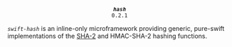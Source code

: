 <p align="center">
  <strong><em><code>hash</code></em></strong><br><code>0.2.1</code>
</p>

*`swift-hash`* is an inline-only microframework providing generic, pure-swift implementations of the [SHA-2](https://en.wikipedia.org/wiki/SHA-2) and HMAC-SHA-2 hashing functions.

